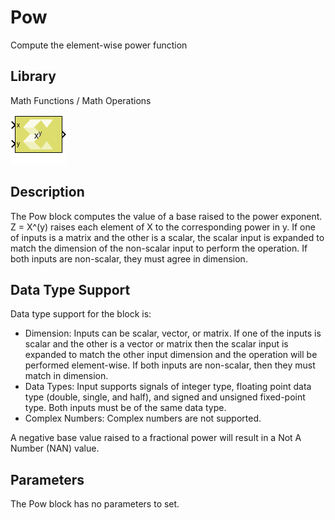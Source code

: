 # Pow

Compute the element-wise power function

## Library

Math Functions / Math Operations

![](./Images/block.png)

## Description

The Pow block computes the value of a base raised to the power exponent.
Z = X^(y) raises each element of X to the corresponding power in y. If
one of inputs is a matrix and the other is a scalar, the scalar input is
expanded to match the dimension of the non-scalar input to perform the
operation. If both inputs are non-scalar, they must agree in dimension.

## Data Type Support

Data type support for the block is:

- Dimension: Inputs can be scalar, vector, or matrix. If one of the
  inputs is scalar and the other is a vector or matrix then the scalar
  input is expanded to match the other input dimension and the operation
  will be performed element-wise. If both inputs are non-scalar, then
  they must match in dimension.
- Data Types: Input supports signals of integer type, floating point
  data type (double, single, and half), and signed and unsigned
  fixed-point type. Both inputs must be of the same data type.
- Complex Numbers: Complex numbers are not supported.

A negative base value raised to a fractional power will result in a Not
A Number (NAN) value.

## Parameters

The Pow block has no parameters to set.

